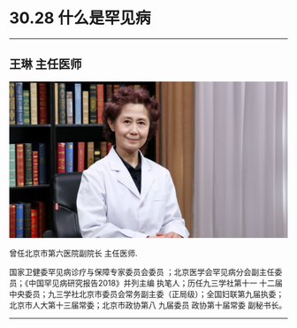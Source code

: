 # 30.28 什么是罕见病

---

## 王琳 主任医师

![1686481049995](image/c30_028/1686481049995.png)

曾任北京市第六医院副院长 主任医师.

国家卫健委罕见病诊疗与保障专家委员会委员 ；北京医学会罕见病分会副主任委员；《中国罕见病研究报告2018》并列主编 执笔人；历任九三学社第十一 十二届中央委员；九三学社北京市委员会常务副主委（正局级）；全国妇联第九届执委；北京市人大第十三届常委；北京市政协第八 九届委员 政协第十届常委 副秘书长。

---
